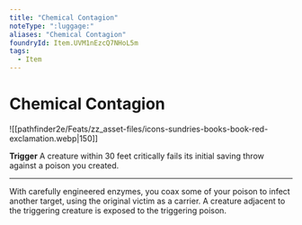 ```yaml
---
title: "Chemical Contagion"
noteType: ":luggage:"
aliases: "Chemical Contagion"
foundryId: Item.UVM1nEzcQ7NHoL5m
tags:
  - Item
---
```


# Chemical Contagion
![[pathfinder2e/Feats/zz_asset-files/icons-sundries-books-book-red-exclamation.webp|150]]

**Trigger** A creature within 30 feet critically fails its initial saving throw against a poison you created.

* * *

With carefully engineered enzymes, you coax some of your poison to infect another target, using the original victim as a carrier. A creature adjacent to the triggering creature is exposed to the triggering poison.
